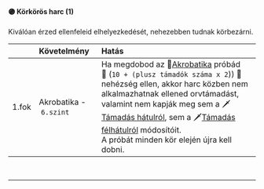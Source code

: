 #### 🟣 Körkörös harc (1)

Kiválóan érzed ellenfeleid elhelyezkedését, nehezebben tudnak körbezárni.

| |  Követelmény | Hatás  |
| :----------- | :----------- | :----------- |
| 1.fok | Akrobatika&nbsp;-&nbsp;`6.szint` | Ha megdobod az 🔴[Akrobatika](../kepzettsegek/akrobatika.md) próbád<br />👀 (`10 + (plusz támadók száma x 2`)) 👀<br />nehézség ellen, akkor harc közben nem alkalmazhatnak ellened orvtámadást, valamint nem kapják meg sem a 🗡️[Támadás hátulról](065_01_harci_helyzetek.md#t%C3%A1mad%C3%A1s-h%C3%A1tulr%C3%B3l), sem a 🗡️[Támadás félhátulról](065_01_harci_helyzetek.md) módosítóit.<br />A próbát minden kör elején újra kell dobni. |

<br />

---
